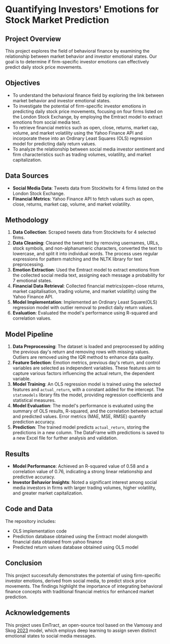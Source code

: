 # Quantifying Investors' Emotions for Stock Market Prediction

## Project Overview
This project explores the field of behavioral finance by examining the relationship between market behavior and investor emotional states. Our goal is to determine if firm-specific investor emotions can effectively predict daily stock price movements.

## Objectives
- To understand the behavioral finance field by exploring the link between market behavior and investor emotional states.
- To investigate the potential of firm-specific investor emotions in predicting daily stock price movements, focusing on four firms listed on the London Stock Exchange, by employing the Emtract model to extract emotions from social media text.
- To retrieve financial metrics such as open, close, returns, market cap, volume, and market volatility using the Yahoo Finance API and incorporate these into an Ordinary Least Squares (OLS) regression model for predicting daily return values.
- To analyze the relationship between social media investor sentiment and firm characteristics such as trading volumes, volatility, and market capitalization.

## Data Sources
- **Social Media Data**: Tweets data from Stocktwits for 4 firms listed on the London Stock Exchange.
- **Financial Metrics**: Yahoo Finance API to fetch values such as open, close, returns, market cap, volume, and market volatility.

## Methodology
1. **Data Collection**: Scraped tweets data from Stocktwits for 4 selected firms.
2. **Data Cleaning**: Cleaned the tweet text by removing usernames, URLs, stock symbols, and non-alphanumeric characters, converted the text to lowercase, and split it into individual words. The process uses regular expressions for pattern matching and the NLTK library for text preprocessing.
3. **Emotion Extraction**: Used the Emtract model to extract emotions from the collected social media text, assigning each message a probability for 7 emotional states.
4. **Financial Data Retrieval**: Collected financial metrics(open-close returns, market capitalisation, trading volume, and market volatility) using the Yahoo Finance API.
5. **Model Implementation**: Implemented an Ordinary Least Square(OLS) regression model with outlier removal to predict daily return values.
6. **Evaluation**: Evaluated the model's performance using R-squared and correlation values.

## Model Pipeline
1. **Data Preprocessing**: The dataset is loaded and preprocessed by adding the previous day's return and removing rows with missing values. Outliers are removed using the IQR method to enhance data quality.
2. **Feature Selection**: Emotion metrics, previous day's return, and control variables are selected as independent variables. These features aim to capture various factors influencing the actual return, the dependent variable.
3. **Model Training**: An OLS regression model is trained using the selected features and `actual_return`, with a constant added for the intercept. The `statsmodels` library fits the model, providing regression coefficients and statistical measures.
4. **Model Evaluation**: The model's performance is evaluated using the summary of OLS results, R-squared, and the correlation between actual and predicted values. Error metrics (MAE, MSE, RMSE) quantify prediction accuracy.
5. **Prediction**: The trained model predicts `actual_return`, storing the predictions in a new column. The DataFrame with predictions is saved to a new Excel file for further analysis and validation.

## Results
- **Model Performance**: Achieved an R-squared value of 0.58 and a correlation value of 0.76, indicating a strong linear relationship and predictive accuracy.
- **Investor Behavior Insights**: Noted a significant interest among social media investors in firms with larger trading volumes, higher volatility, and greater market capitalization.

## Code and Data
The repository includes:
- OLS implementation code
- Prediction database obtained using the Emtract model alongwith financial data obtained from yahoo finance
- Predicted return values database obtained using OLS model

## Conclusion
This project successfully demonstrates the potential of using firm-specific investor emotions, derived from social media, to predict stock price movements. The findings highlight the importance of integrating behavioral finance concepts with traditional financial metrics for enhanced market prediction.

## Acknowledgements
This project uses EmTract, an open-source tool based on the Vamossy and Skog [2023](https://github.com/dvamossy/EmTract) model, which employs deep learning to assign seven distinct emotional states to social media messages.
